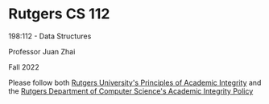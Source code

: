 # Rutgers CS 112

198:112 - Data Structures

Professor Juan Zhai

Fall 2022

Please follow both [Rutgers University's Principles of Academic Integrity](http://academicintegrity.rutgers.edu/) and the [Rutgers Department of Computer Science's Academic Integrity Policy](https://www.cs.rutgers.edu/academic-integrity/introduction)

